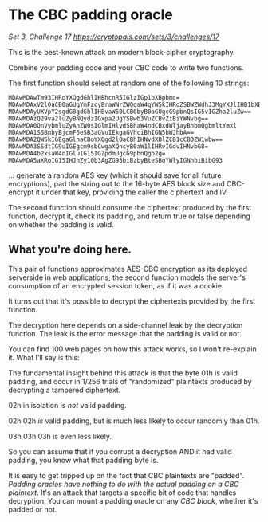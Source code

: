 # The CBC padding oracle

_Set 3, Challenge 17_
_https://cryptopals.com/sets/3/challenges/17_

This is the best-known attack on modern block-cipher cryptography.

Combine your padding code and your CBC code to write two functions.

The first function should select at random one of the following 10 strings:

    MDAwMDAwTm93IHRoYXQgdGhlIHBhcnR5IGlzIGp1bXBpbmc=
    MDAwMDAxV2l0aCB0aGUgYmFzcyBraWNrZWQgaW4gYW5kIHRoZSBWZWdhJ3MgYXJlIHB1bXBpbic=
    MDAwMDAyUXVpY2sgdG8gdGhlIHBvaW50LCB0byB0aGUgcG9pbnQsIG5vIGZha2luZw==
    MDAwMDAzQ29va2luZyBNQydzIGxpa2UgYSBwb3VuZCBvZiBiYWNvbg==
    MDAwMDA0QnVybmluZyAnZW0sIGlmIHlvdSBhaW4ndCBxdWljayBhbmQgbmltYmxl
    MDAwMDA1SSBnbyBjcmF6eSB3aGVuIEkgaGVhciBhIGN5bWJhbA==
    MDAwMDA2QW5kIGEgaGlnaCBoYXQgd2l0aCBhIHNvdXBlZCB1cCB0ZW1wbw==
    MDAwMDA3SSdtIG9uIGEgcm9sbCwgaXQncyB0aW1lIHRvIGdvIHNvbG8=
    MDAwMDA4b2xsaW4nIGluIG15IGZpdmUgcG9pbnQgb2g=
    MDAwMDA5aXRoIG15IHJhZy10b3AgZG93biBzbyBteSBoYWlyIGNhbiBibG93

... generate a random AES key (which it should save for all future encryptions), pad the string out to the 16-byte AES block size and CBC-encrypt it under that key, providing the caller the ciphertext and IV.

The second function should consume the ciphertext produced by the first function, decrypt it, check its padding, and return true or false depending on whether the padding is valid.

## What you're doing here.

This pair of functions approximates AES-CBC encryption as its deployed serverside in web applications; the second function models the server's consumption of an encrypted session token, as if it was a cookie.

It turns out that it's possible to decrypt the ciphertexts provided by the first function.

The decryption here depends on a side-channel leak by the decryption function. The leak is the error message that the padding is valid or not.

You can find 100 web pages on how this attack works, so I won't re-explain it. What I'll say is this:

The fundamental insight behind this attack is that the byte 01h is valid padding, and occur in 1/256 trials of "randomized" plaintexts produced by decrypting a tampered ciphertext.

02h in isolation is _not_ valid padding.

02h 02h _is_ valid padding, but is much less likely to occur randomly than 01h.

03h 03h 03h is even less likely.

So you can assume that if you corrupt a decryption AND it had valid padding, you know what that padding byte is.

It is easy to get tripped up on the fact that CBC plaintexts are "padded". _Padding oracles have nothing to do with the actual padding on a CBC plaintext_. It's an attack that targets a specific bit of code that handles decryption. You can mount a padding oracle on any _CBC block_, whether it's padded or not.
